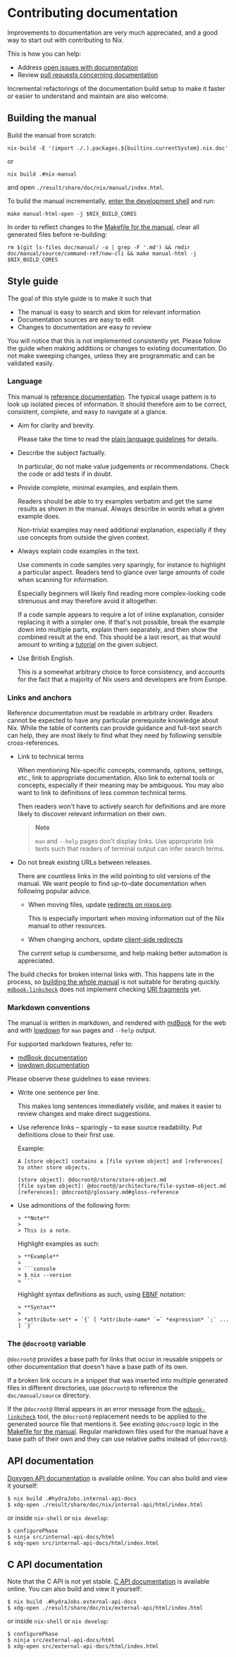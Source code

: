 # Contributing documentation

Improvements to documentation are very much appreciated, and a good way to start out with contributing to Nix.

This is how you can help:
- Address [open issues with documentation](https://github.com/NixOS/nix/issues?q=is%3Aissue+is%3Aopen+label%3Adocumentation)
- Review [pull requests concerning documentation](https://github.com/NixOS/nix/pulls?q=is%3Apr+is%3Aopen+label%3Adocumentation)

Incremental refactorings of the documentation build setup to make it faster or easier to understand and maintain are also welcome.

## Building the manual

Build the manual from scratch:

```console
nix-build -E '(import ./.).packages.${builtins.currentSystem}.nix.doc'
```

or

```console
nix build .#nix-manual
```

and open `./result/share/doc/nix/manual/index.html`.


To build the manual incrementally, [enter the development shell](./building.md) and run:

```console
make manual-html-open -j $NIX_BUILD_CORES
```

In order to reflect changes to the [Makefile for the manual], clear all generated files before re-building:

[Makefile for the manual]: https://github.com/NixOS/nix/blob/master/doc/manual/local.mk

```console
rm $(git ls-files doc/manual/ -o | grep -F '.md') && rmdir doc/manual/source/command-ref/new-cli && make manual-html -j $NIX_BUILD_CORES
```

## Style guide

The goal of this style guide is to make it such that
- The manual is easy to search and skim for relevant information
- Documentation sources are easy to edit
- Changes to documentation are easy to review

You will notice that this is not implemented consistently yet.
Please follow the guide when making additions or changes to existing documentation.
Do not make sweeping changes, unless they are programmatic and can be validated easily.

### Language

This manual is [reference documentation](https://diataxis.fr/reference/).
The typical usage pattern is to look up isolated pieces of information.
It should therefore aim to be correct, consistent, complete, and easy to navigate at a glance.

- Aim for clarity and brevity.

  Please take the time to read the [plain language guidelines](https://www.plainlanguage.gov/guidelines/) for details.

- Describe the subject factually.

  In particular, do not make value judgements or recommendations.
  Check the code or add tests if in doubt.

- Provide complete, minimal examples, and explain them.

  Readers should be able to try examples verbatim and get the same results as shown in the manual.
  Always describe in words what a given example does.

  Non-trivial examples may need additional explanation, especially if they use concepts from outside the given context.

- Always explain code examples in the text.

  Use comments in code samples very sparingly, for instance to highlight a particular aspect.
  Readers tend to glance over large amounts of code when scanning for information.

  Especially beginners will likely find reading more complex-looking code strenuous and may therefore avoid it altogether.

  If a code sample appears to require a lot of inline explanation, consider replacing it with a simpler one.
  If that's not possible, break the example down into multiple parts, explain them separately, and then show the combined result at the end.
  This should be a last resort, as that would amount to writing a [tutorial](https://diataxis.fr/tutorials/) on the given subject.

- Use British English.

  This is a somewhat arbitrary choice to force consistency, and accounts for the fact that a majority of Nix users and developers are from Europe.

### Links and anchors

Reference documentation must be readable in arbitrary order.
Readers cannot be expected to have any particular prerequisite knowledge about Nix.
While the table of contents can provide guidance and full-text search can help, they are most likely to find what they need by following sensible cross-references.

- Link to technical terms

  When mentioning Nix-specific concepts, commands, options, settings, etc., link to appropriate documentation.
  Also link to external tools or concepts, especially if their meaning may be ambiguous.
  You may also want to link to definitions of less common technical terms.

  Then readers won't have to actively search for definitions and are more likely to discover relevant information on their own.

  > **Note**
  >
  > `man` and `--help` pages don't display links.
  > Use appropriate link texts such that readers of terminal output can infer search terms.

- Do not break existing URLs between releases.

  There are countless links in the wild pointing to old versions of the manual.
  We want people to find up-to-date documentation when following popular advice.

  - When moving files, update [redirects on nixos.org](https://github.com/NixOS/nixos-homepage/blob/master/netlify.toml).

    This is especially important when moving information out of the Nix manual to other resources.

  - When changing anchors, update [client-side redirects](https://github.com/NixOS/nix/blob/master/doc/manual/redirects.js)

  The current setup is cumbersome, and help making better automation is appreciated.

The build checks for broken internal links with.
This happens late in the process, so [building the whole manual](#building-the-manual) is not suitable for iterating quickly.
[`mdbook-linkcheck`] does not implement checking [URI fragments] yet.

[`mdbook-linkcheck`]: https://github.com/Michael-F-Bryan/mdbook-linkcheck
[URI fragments]: https://en.wikipedia.org/wiki/URI_fragment

### Markdown conventions

The manual is written in markdown, and rendered with [mdBook](https://github.com/rust-lang/mdBook) for the web and with [lowdown](https://github.com/kristapsdz/lowdown) for `man` pages and `--help` output.

For supported markdown features, refer to:
- [mdBook documentation](https://rust-lang.github.io/mdBook/format/markdown.html)
- [lowdown documentation](https://kristaps.bsd.lv/lowdown/)

Please observe these guidelines to ease reviews:

- Write one sentence per line.

  This makes long sentences immediately visible, and makes it easier to review changes and make direct suggestions.

- Use reference links – sparingly – to ease source readability.
  Put definitions close to their first use.

  Example:

  ```
  A [store object] contains a [file system object] and [references] to other store objects.

  [store object]: @docroot@/store/store-object.md
  [file system object]: @docroot@/architecture/file-system-object.md
  [references]: @docroot@/glossary.md#gloss-reference
  ```

- Use admonitions of the following form:

  ```
  > **Note**
  >
  > This is a note.
  ```

  Highlight examples as such:

  ````
  > **Example**
  >
  > ```console
  > $ nix --version
  > ```
  ````

  Highlight syntax definitions as such, using [EBNF](https://en.wikipedia.org/wiki/Extended_Backus%E2%80%93Naur_form) notation:

  ````
  > **Syntax**
  >
  > *attribute-set* = `{` [ *attribute-name* `=` *expression* `;` ... ] `}`
  ````

### The `@docroot@` variable

`@docroot@` provides a base path for links that occur in reusable snippets or other documentation that doesn't have a base path of its own.

If a broken link occurs in a snippet that was inserted into multiple generated files in different directories, use `@docroot@` to reference the `doc/manual/source` directory.

If the `@docroot@` literal appears in an error message from the [`mdbook-linkcheck`] tool, the `@docroot@` replacement needs to be applied to the generated source file that mentions it.
See existing `@docroot@` logic in the [Makefile for the manual].
Regular markdown files used for the manual have a base path of their own and they can use relative paths instead of `@docroot@`.

## API documentation

[Doxygen API documentation] is available online.
You can also build and view it yourself:

[Doxygen API documentation]: https://hydra.nixos.org/job/nix/master/internal-api-docs/latest/download-by-type/doc/internal-api-docs

```console
$ nix build .#hydraJobs.internal-api-docs
$ xdg-open ./result/share/doc/nix/internal-api/html/index.html
```

or inside `nix-shell` or `nix develop`:

```console
$ configurePhase
$ ninja src/internal-api-docs/html
$ xdg-open src/internal-api-docs/html/index.html
```

## C API documentation

Note that the C API is not yet stable.
[C API documentation] is available online.
You can also build and view it yourself:

[C API documentation]: https://hydra.nixos.org/job/nix/master/external-api-docs/latest/download-by-type/doc/external-api-docs

```console
$ nix build .#hydraJobs.external-api-docs
$ xdg-open ./result/share/doc/nix/external-api/html/index.html
```

or inside `nix-shell` or `nix develop`:

```
$ configurePhase
$ ninja src/external-api-docs/html
$ xdg-open src/external-api-docs/html/index.html
```
